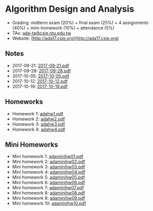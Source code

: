 # Algorithm Design and Analysis

- Grading: midterm exam (20%) + final exam (25%) + 4 assignments (40%) + mini-homework (10%) + attendance (5%)
- TAs: [ada-ta@csie.ntu.edu.tw](mailto:ada-ta@csie.ntu.edu.tw)
- Website: [http://ada17.csie.org](http://ada17.csie.org)

## Notes

- 2017-09-21: [2017-09-21.pdf](Algorithm%20Design%20and%20Analysis/2017-09-21.pdf)
- 2017-09-28: [2017-09-28.pdf](Algorithm%20Design%20and%20Analysis/2017-09-28.pdf)
- 2017-10-05: [2017-10-05.pdf](Algorithm%20Design%20and%20Analysis/2017-10-05.pdf)
- 2017-10-12: [2017-10-12.pdf](Algorithm%20Design%20and%20Analysis/2017-10-12.pdf)
- 2017-10-19: [2017-10-19.pdf](Algorithm%20Design%20and%20Analysis/2017-10-19.pdf)

## Homeworks

- Homework 1: [adahw1.pdf](Algorithm%20Design%20and%20Analysis/adahw1.pdf)
- Homework 2: [adahw2.pdf](Algorithm%20Design%20and%20Analysis/adahw2.pdf)
- Homework 3: [adahw3.pdf](Algorithm%20Design%20and%20Analysis/adahw3.pdf)
- Homework 4: [adahw4.pdf](Algorithm%20Design%20and%20Analysis/adahw4.pdf)

## Mini Homeworks

- Mini homework 1: [adaminihw01.pdf](Algorithm%20Design%20and%20Analysis/adaminihw01.pdf)
- Mini homework 2: [adaminihw02.pdf](Algorithm%20Design%20and%20Analysis/adaminihw02.pdf)
- Mini homework 3: [adaminihw03.pdf](Algorithm%20Design%20and%20Analysis/adaminihw03.pdf)
- Mini homework 4: [adaminihw04.pdf](Algorithm%20Design%20and%20Analysis/adaminihw04.pdf)
- Mini homework 5: [adaminihw05.pdf](Algorithm%20Design%20and%20Analysis/adaminihw05.pdf)
- Mini homework 6: [adaminihw06.pdf](Algorithm%20Design%20and%20Analysis/adaminihw06.pdf)
- Mini homework 7: [adaminihw07.pdf](Algorithm%20Design%20and%20Analysis/adaminihw07.pdf)
- Mini homework 8: [adaminihw08.pdf](Algorithm%20Design%20and%20Analysis/adaminihw08.pdf)
- Mini homework 9: [adaminihw09.pdf](Algorithm%20Design%20and%20Analysis/adaminihw09.pdf)
- Mini homework 10: [adaminihw10.pdf](Algorithm%20Design%20and%20Analysis/adaminihw10.pdf)
